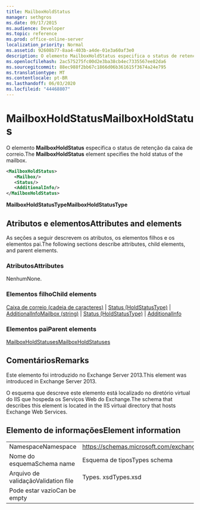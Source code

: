 ```yaml
---
title: MailboxHoldStatus
manager: sethgros
ms.date: 09/17/2015
ms.audience: Developer
ms.topic: reference
ms.prod: office-online-server
localization_priority: Normal
ms.assetid: 92608b77-8aa4-403b-a4de-01e3a60af3e0
description: O elemento MailboxHoldStatus especifica o status de retenção da caixa de correio.
ms.openlocfilehash: 2ac575275fc00d2e3ba38cb4ec7335567ee82da6
ms.sourcegitcommit: 88ec988f2bb67c1866d06b361615f3674a24e795
ms.translationtype: MT
ms.contentlocale: pt-BR
ms.lasthandoff: 06/03/2020
ms.locfileid: "44468807"
---
```

# <a name="mailboxholdstatus"></a><span data-ttu-id="5b3ae-103">MailboxHoldStatus</span><span class="sxs-lookup"><span data-stu-id="5b3ae-103">MailboxHoldStatus</span></span>

<span data-ttu-id="5b3ae-104">O elemento **MailboxHoldStatus** especifica o status de retenção da caixa de correio.</span><span class="sxs-lookup"><span data-stu-id="5b3ae-104">The **MailboxHoldStatus** element specifies the hold status of the mailbox.</span></span> 
  
```XML
<MailboxHoldStatus>
   <Mailbox/>
   <Status/>
   <AdditionalInfo/>
</MailboxHoldStatus>
```

<span data-ttu-id="5b3ae-105">**MailboxHoldStatusType**</span><span class="sxs-lookup"><span data-stu-id="5b3ae-105">**MailboxHoldStatusType**</span></span>

## <a name="attributes-and-elements"></a><span data-ttu-id="5b3ae-106">Atributos e elementos</span><span class="sxs-lookup"><span data-stu-id="5b3ae-106">Attributes and elements</span></span>

<span data-ttu-id="5b3ae-107">As seções a seguir descrevem os atributos, os elementos filhos e os elementos pai.</span><span class="sxs-lookup"><span data-stu-id="5b3ae-107">The following sections describe attributes, child elements, and parent elements.</span></span>
  
### <a name="attributes"></a><span data-ttu-id="5b3ae-108">Atributos</span><span class="sxs-lookup"><span data-stu-id="5b3ae-108">Attributes</span></span>

<span data-ttu-id="5b3ae-109">Nenhum</span><span class="sxs-lookup"><span data-stu-id="5b3ae-109">None.</span></span>
  
### <a name="child-elements"></a><span data-ttu-id="5b3ae-110">Elementos filho</span><span class="sxs-lookup"><span data-stu-id="5b3ae-110">Child elements</span></span>

<span data-ttu-id="5b3ae-111">[Caixa de correio (cadeia de caracteres)](mailbox-string.md)  |  [Status (HoldStatusType)](status-holdstatustype.md)  |  [AdditionalInfo](additionalinfo.md)</span><span class="sxs-lookup"><span data-stu-id="5b3ae-111">[Mailbox (string)](mailbox-string.md) | [Status (HoldStatusType)](status-holdstatustype.md) | [AdditionalInfo](additionalinfo.md)</span></span>
  
### <a name="parent-elements"></a><span data-ttu-id="5b3ae-112">Elementos pai</span><span class="sxs-lookup"><span data-stu-id="5b3ae-112">Parent elements</span></span>

[<span data-ttu-id="5b3ae-113">MailboxHoldStatuses</span><span class="sxs-lookup"><span data-stu-id="5b3ae-113">MailboxHoldStatuses</span></span>](mailboxholdstatuses.md)
  
## <a name="remarks"></a><span data-ttu-id="5b3ae-114">Comentários</span><span class="sxs-lookup"><span data-stu-id="5b3ae-114">Remarks</span></span>

<span data-ttu-id="5b3ae-115">Este elemento foi introduzido no Exchange Server 2013.</span><span class="sxs-lookup"><span data-stu-id="5b3ae-115">This element was introduced in Exchange Server 2013.</span></span>
  
<span data-ttu-id="5b3ae-116">O esquema que descreve este elemento está localizado no diretório virtual do IIS que hospeda os Serviços Web do Exchange.</span><span class="sxs-lookup"><span data-stu-id="5b3ae-116">The schema that describes this element is located in the IIS virtual directory that hosts Exchange Web Services.</span></span>
  
## <a name="element-information"></a><span data-ttu-id="5b3ae-117">Elemento de informações</span><span class="sxs-lookup"><span data-stu-id="5b3ae-117">Element information</span></span>

|||
|:-----|:-----|
|<span data-ttu-id="5b3ae-118">Namespace</span><span class="sxs-lookup"><span data-stu-id="5b3ae-118">Namespace</span></span>  <br/> |https://schemas.microsoft.com/exchange/services/2006/types  <br/> |
|<span data-ttu-id="5b3ae-119">Nome do esquema</span><span class="sxs-lookup"><span data-stu-id="5b3ae-119">Schema name</span></span>  <br/> |<span data-ttu-id="5b3ae-120">Esquema de tipos</span><span class="sxs-lookup"><span data-stu-id="5b3ae-120">Types schema</span></span>  <br/> |
|<span data-ttu-id="5b3ae-121">Arquivo de validação</span><span class="sxs-lookup"><span data-stu-id="5b3ae-121">Validation file</span></span>  <br/> |<span data-ttu-id="5b3ae-122">Types. xsd</span><span class="sxs-lookup"><span data-stu-id="5b3ae-122">Types.xsd</span></span>  <br/> |
|<span data-ttu-id="5b3ae-123">Pode estar vazio</span><span class="sxs-lookup"><span data-stu-id="5b3ae-123">Can be empty</span></span>  <br/> ||
   


